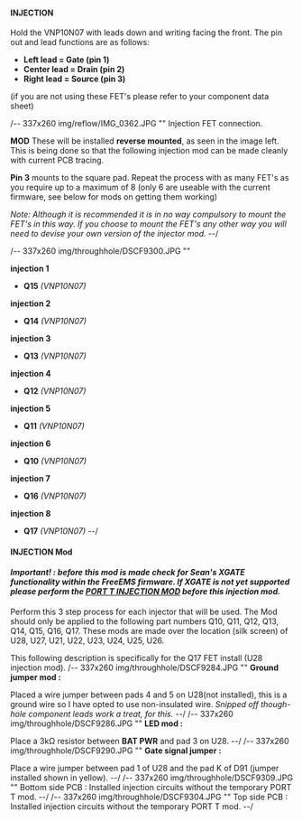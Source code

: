 #### INJECTION

Hold the VNP10N07 with leads down and writing facing the front. The pin out and lead functions are as follows: 

- **Left lead = Gate (pin 1)**
- **Center lead = Drain (pin 2)**
- **Right lead = Source (pin 3)**

(if you are not using these FET's please refer to your component data sheet)

/-- 337x260 img/reflow/IMG_0362.JPG "" Injection FET connection.

**MOD** These will be installed **reverse mounted**, as seen in the image left. This is being done so that the following injection mod can be made cleanly with current PCB tracing. 

**Pin 3** mounts to the square pad.
Repeat the process with as many FET's as you require up to a maximum of 8 (only 6 are useable with the current firmware, see below for mods on getting them working)

*Note: Although it is recommended it is in no way compulsory to mount the FET's in this way. If you choose to mount the FET's any other way you will need to devise your own version of the injector mod.*
--/

/-- 337x260 img/throughhole/DSCF9300.JPG "" 

**injection 1**
- **Q15**  *(VNP10N07)*

**injection 2**
- **Q14**  *(VNP10N07)*

**injection 3**
- **Q13**  *(VNP10N07)*

**injection 4**
- **Q12**  *(VNP10N07)*

**injection 5**
- **Q11**  *(VNP10N07)*

**injection 6**
- **Q10**  *(VNP10N07)*

**injection 7**
- **Q16**  *(VNP10N07)*

**injection 8**
- **Q17**  *(VNP10N07)*
--/

#### INJECTION Mod

#### *Important!  :  before this mod is made check for Sean's XGATE functionality within the FreeEMS firmware. If XGATE is not yet supported please perform the [PORT T INJECTION MOD](#temp_portT_mod) before this injection mod.*

Perform this 3 step process for each injector that will be used. The Mod should only be applied to the following part numbers Q10, Q11, Q12, Q13, Q14, Q15, Q16, Q17. These mods are made over the location (silk screen) of U28, U27, U21, U22, U23, U24, U25, U26.

This following description is specifically for the Q17 FET install (U28 injection mod).
/-- 337x260 img/throughhole/DSCF9284.JPG "" **Ground jumper mod :** 

Placed a wire jumper between pads 4 and 5 on U28(not installed), this is a ground wire so I have opted to use non-insulated wire. *Snipped off though-hole component leads work a treat, for this.* 
--/
/-- 337x260 img/throughhole/DSCF9286.JPG "" **LED mod :**
 
Place a 3k&ohm; resistor between **BAT PWR** and pad 3 on U28.
--/
/-- 337x260 img/throughhole/DSCF9290.JPG "" **Gate signal jumper :** 

Place a wire jumper between pad 1 of U28 and the pad K of D91 (jumper installed shown in yellow). 
--/
/-- 337x260 img/throughhole/DSCF9309.JPG "" Bottom side PCB : Installed injection circuits without the temporary PORT T mod. 
--/
/-- 337x260 img/throughhole/DSCF9304.JPG "" Top side PCB : Installed injection circuits without the temporary PORT T mod. 
--/
